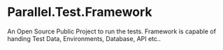 # Parallel.Test.Framework
An Open Source Public Project to run the tests. Framework is capable of handing Test Data, Environments, Database, API etc..
